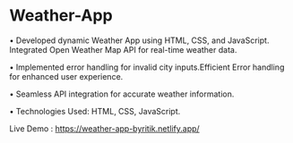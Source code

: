 # Weather-App

•	Developed dynamic Weather App using HTML, CSS, and JavaScript. Integrated Open Weather Map API for real-time weather data.  

•	Implemented error handling for invalid city inputs.Efficient Error handling for enhanced user experience.

•	Seamless API integration for accurate weather information.

•	Technologies Used: HTML, CSS, JavaScript.

Live Demo : https://weather-app-byritik.netlify.app/
